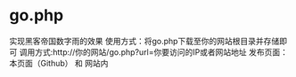 # go.php
实现黑客帝国数字雨的效果
使用方式：将go.php下载至你的网站根目录并存储即可
调用方式:http://你的网站/go.php?url=你要访问的IP或者网站地址
发布页面：本页面（Github） 和 网站内<a href=" https://moeblog.top/Blog/?p=296" title=" https://moeblog.top/Blog/?p=296&preview=true"></a>
